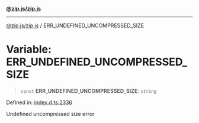 [**@zip.js/zip.js**](../README.md)

***

[@zip.js/zip.js](../globals.md) / ERR\_UNDEFINED\_UNCOMPRESSED\_SIZE

# Variable: ERR\_UNDEFINED\_UNCOMPRESSED\_SIZE

> `const` **ERR\_UNDEFINED\_UNCOMPRESSED\_SIZE**: `string`

Defined in: [index.d.ts:2336](https://github.com/gildas-lormeau/zip.js/blob/cd8507443514e12617ac25921566eb3131bcdbff/index.d.ts#L2336)

Undefined uncompressed size error
